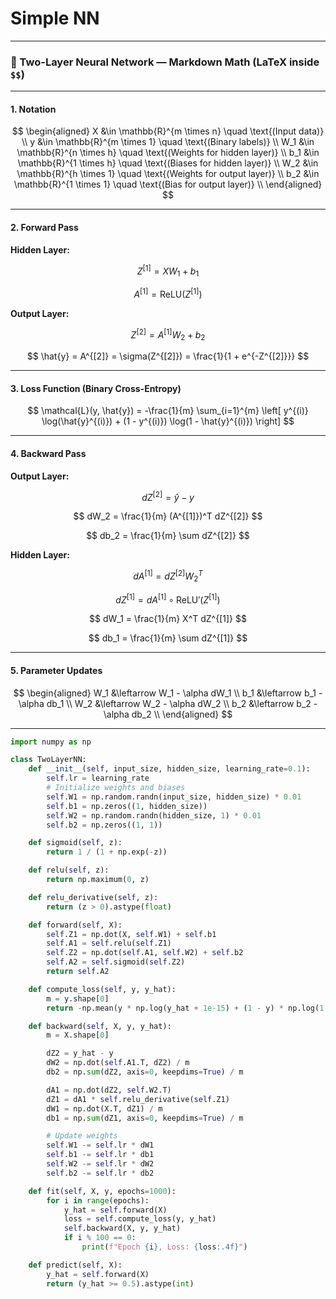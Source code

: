 # Simple NN

---

### 🧠 Two-Layer Neural Network — Markdown Math (LaTeX inside `$$`)

---

#### **1. Notation**

$$
\begin{aligned}
X &\in \mathbb{R}^{m \times n} \quad \text{(Input data)} \\
y &\in \mathbb{R}^{m \times 1} \quad \text{(Binary labels)} \\
W_1 &\in \mathbb{R}^{n \times h} \quad \text{(Weights for hidden layer)} \\
b_1 &\in \mathbb{R}^{1 \times h} \quad \text{(Biases for hidden layer)} \\
W_2 &\in \mathbb{R}^{h \times 1} \quad \text{(Weights for output layer)} \\
b_2 &\in \mathbb{R}^{1 \times 1} \quad \text{(Bias for output layer)} \\
\end{aligned}
$$

---

#### **2. Forward Pass**

**Hidden Layer:**

$$
Z^{[1]} = XW_1 + b_1
$$

$$
A^{[1]} = \text{ReLU}(Z^{[1]})
$$

**Output Layer:**

$$
Z^{[2]} = A^{[1]}W_2 + b_2
$$

$$
\hat{y} = A^{[2]} = \sigma(Z^{[2]}) = \frac{1}{1 + e^{-Z^{[2]}}}
$$

---

#### **3. Loss Function (Binary Cross-Entropy)**

$$
\mathcal{L}(y, \hat{y}) = -\frac{1}{m} \sum_{i=1}^{m} \left[ y^{(i)} \log(\hat{y}^{(i)}) + (1 - y^{(i)}) \log(1 - \hat{y}^{(i)}) \right]
$$

---

#### **4. Backward Pass**

**Output Layer:**

$$
dZ^{[2]} = \hat{y} - y
$$

$$
dW_2 = \frac{1}{m} (A^{[1]})^T dZ^{[2]}
$$

$$
db_2 = \frac{1}{m} \sum dZ^{[2]}
$$

**Hidden Layer:**

$$
dA^{[1]} = dZ^{[2]} W_2^T
$$

$$
dZ^{[1]} = dA^{[1]} \circ \text{ReLU}'(Z^{[1]})
$$

$$
dW_1 = \frac{1}{m} X^T dZ^{[1]}
$$

$$
db_1 = \frac{1}{m} \sum dZ^{[1]}
$$

---

#### **5. Parameter Updates**

$$
\begin{aligned}
W_1 &\leftarrow W_1 - \alpha dW_1 \\
b_1 &\leftarrow b_1 - \alpha db_1 \\
W_2 &\leftarrow W_2 - \alpha dW_2 \\
b_2 &\leftarrow b_2 - \alpha db_2 \\
\end{aligned}
$$

---


```python
import numpy as np

class TwoLayerNN:
    def __init__(self, input_size, hidden_size, learning_rate=0.1):
        self.lr = learning_rate
        # Initialize weights and biases
        self.W1 = np.random.randn(input_size, hidden_size) * 0.01
        self.b1 = np.zeros((1, hidden_size))
        self.W2 = np.random.randn(hidden_size, 1) * 0.01
        self.b2 = np.zeros((1, 1))

    def sigmoid(self, z):
        return 1 / (1 + np.exp(-z))

    def relu(self, z):
        return np.maximum(0, z)

    def relu_derivative(self, z):
        return (z > 0).astype(float)

    def forward(self, X):
        self.Z1 = np.dot(X, self.W1) + self.b1
        self.A1 = self.relu(self.Z1)
        self.Z2 = np.dot(self.A1, self.W2) + self.b2
        self.A2 = self.sigmoid(self.Z2)
        return self.A2

    def compute_loss(self, y, y_hat):
        m = y.shape[0]
        return -np.mean(y * np.log(y_hat + 1e-15) + (1 - y) * np.log(1 - y_hat + 1e-15))

    def backward(self, X, y, y_hat):
        m = X.shape[0]

        dZ2 = y_hat - y
        dW2 = np.dot(self.A1.T, dZ2) / m
        db2 = np.sum(dZ2, axis=0, keepdims=True) / m

        dA1 = np.dot(dZ2, self.W2.T)
        dZ1 = dA1 * self.relu_derivative(self.Z1)
        dW1 = np.dot(X.T, dZ1) / m
        db1 = np.sum(dZ1, axis=0, keepdims=True) / m

        # Update weights
        self.W1 -= self.lr * dW1
        self.b1 -= self.lr * db1
        self.W2 -= self.lr * dW2
        self.b2 -= self.lr * db2

    def fit(self, X, y, epochs=1000):
        for i in range(epochs):
            y_hat = self.forward(X)
            loss = self.compute_loss(y, y_hat)
            self.backward(X, y, y_hat)
            if i % 100 == 0:
                print(f"Epoch {i}, Loss: {loss:.4f}")

    def predict(self, X):
        y_hat = self.forward(X)
        return (y_hat >= 0.5).astype(int)


```